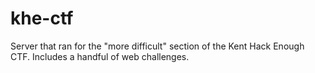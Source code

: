 # khe-ctf
Server that ran for the "more difficult" section of the Kent Hack Enough CTF. Includes a handful of web challenges.
